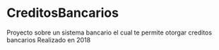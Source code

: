 # CreditosBancarios
Proyecto sobre un sistema bancario el cual te permite otorgar creditos bancarios
Realizado en 2018
